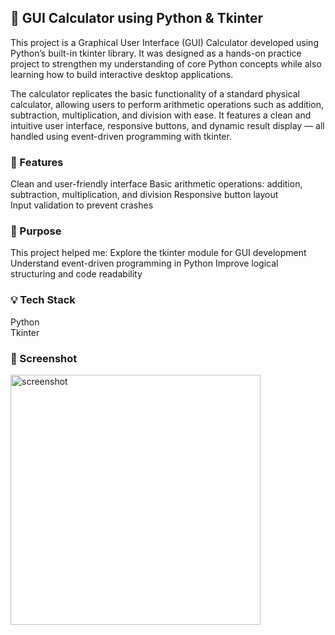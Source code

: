 ## 🧮 GUI Calculator using Python & Tkinter
This project is a Graphical User Interface (GUI) Calculator developed using Python’s built-in tkinter library. It was designed as a hands-on practice project to strengthen my understanding of core Python concepts while also learning how to build interactive desktop applications.

The calculator replicates the basic functionality of a standard physical calculator, allowing users to perform arithmetic operations such as addition, subtraction, multiplication, and division with ease. It features a clean and intuitive user interface, responsive buttons, and dynamic result display — all handled using event-driven programming with tkinter.
### 🔧 Features
Clean and user-friendly interface 
Basic arithmetic operations: addition, subtraction, multiplication, and division
Responsive button layout      
Input validation to prevent crashes 
  
### 🎯 Purpose    
This project helped me: 
Explore the tkinter module for GUI development
Understand event-driven programming in Python 
Improve logical structuring and code readability
 
### 💡 Tech Stack
Python <br>
Tkinter

### 📸 Screenshot
 

<img src="https://github.com/user-attachments/assets/f930eb01-e166-4580-9522-0253b06db2ec" alt="screenshot" width="400"/>

